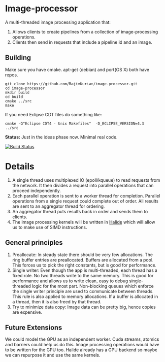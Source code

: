 Image-processor
===============

A multi-threaded image processing application that:

1.  Allows clients to create pipelines from a collection of image-processing operations.
2.  Clients then send in requests that include a pipeline id and an image.

Building
-------
  Make sure you have cmake. apt-get (debian) and port(OS X) both have repos.

    git clone https://github.com/RajivKurian/image-processor.git
    cd image-processor
    mkdir build
    cd build
    cmake ../src
    make

If you need Eclipse CDT files do something like:

    cmake -G"Eclipse CDT4 - Unix Makefiles"  -D_ECLIPSE_VERSION=4.3  ../src

**Status:**  Just in the ideas phase now. Minimal real code.

[![Build Status](https://travis-ci.org/RajivKurian/image-processor.png)](https://travis-ci.org/RajivKurian/image-processor)

Details
=====

1.  A single thread uses multiplexed IO (epoll/kqueue) to read requests from the network. It then divides a request into parallel operations that can proceed independently.
2.  Each parallel operation is sent to a worker thread for completion. Parallel operations from a single request could complete out of order. All results are sent to an aggregator thread for ordering.
3.  An aggregator thread puts results back in order and sends them to clients.
4. The image processing kernels will be written in [Halide](http://halide-lang.org) which will allow us to make use of SIMD instructions.

General principles
---------------

1.  Preallocate: In steady state there should be very few allocations. The ring buffer entries are preallocated. Buffers are allocated from a pool. This forces us to pick the right constants, but is good for performance.
2.  Single writer: Even though the app is multi-threaded, each thread has a fixed role. No two threads write to the same memory. This is good for performance and allows us to write clean, easy to debug single-threaded logic for the most part. Non-blocking queues which enforce the single writer principle are used to communicate between threads. This rule is also applied to memory allocations. If a buffer is allocated in a thread, then it is also freed by that thread.
3.  Try to minimize data copy: Image data can be pretty big, hence copies are expensive.

Future Extensions
---------------

 We could model the GPU as an independent worker. Cuda streams, atomics and barriers could help us do this. Image processing operations would have to be written for the GPU too. Halide already has a GPU backend so maybe we can repurpose it and use the same kernels.



